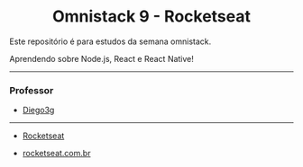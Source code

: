 ﻿<h1 align="center"> Omnistack 9 - Rocketseat</h1>

Este repositório é para estudos da semana omnistack.

Aprendendo sobre Node.js, React e React Native!

<hr>

### Professor

- [Diego3g](https://github.com/diego3g)

<hr>

- [Rocketseat](https://github.com/Rocketseat)

- [rocketseat.com.br](https://rocketseat.com.br)

